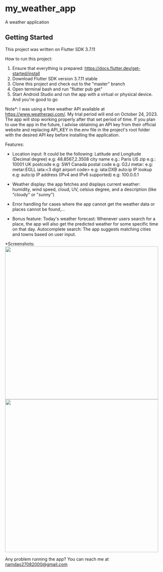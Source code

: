 # my_weather_app

A weather application

## Getting Started

This project was written on Flutter SDK 3.7.11

How to run this project:
1. Ensure that everything is prepared: https://docs.flutter.dev/get-started/install
2. Download Flutter SDK version 3.7.11 stable
3. Clone this project and check out to the "master" branch
4. Open terminal bash and run "flutter pub get"
5. Start Android Studio and run the app with a virtual or physical device. And you're good to go

Note*: I was using a free weather API available at https://www.weatherapi.com/. My trial period will end on October 24, 2023. The app will stop working properly after that set period of time. If you plan to use the app in the future, I advise obtaining an API key from their official website and replacing API_KEY in the.env file in the project's root folder with the desired API key before installing the application.

Features:
- Location input:  It could be the following:
Latitude and Longitude (Decimal degree) e.g: 48.8567,2.3508
city name e.g.: Paris
US zip e.g.: 10001
UK postcode e.g: SW1
Canada postal code e.g: G2J
metar:<metar code> e.g: metar:EGLL
iata:<3 digit airport code> e.g: iata:DXB
auto:ip IP lookup e.g: auto:ip
IP address (IPv4 and IPv6 supported) e.g: 100.0.0.1

- Weather display: the app fetches and displays current weather: humidity, wind speed, cloud, UV, celsius degree, and a description (like "cloudy" or "sunny")
- Error handling for cases where the app cannot get the weather data or places cannot be found,...
- Bonus feature:
  Today's weather forecast: Whenever users search for a place, the app will also get the predicted weather for some specific time on that day.
  Autocomplete search: The app suggests matching cities and towns based on user input.

*Screenshots: <br />
<img src="https://res.cloudinary.com/dtjiy7y6o/image/upload/v1696991878/x2fqntfwkrojb6rhc18x.png" width="500"> <br />
<img src="https://res.cloudinary.com/dtjiy7y6o/image/upload/v1696991877/atb53ujuthrgyxxjzwvy.png" width="500">

Any problem running the app? You can reach me at namdao27082000@gmail.com

